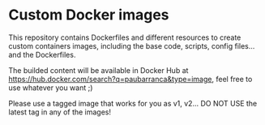# Custom Docker images


This repository contains Dockerfiles and different resources to create custom containers images, including the base code, scripts, config files... and the Dockerfiles.

The builded content will be available in Docker Hub at https://hub.docker.com/search?q=paubarranca&type=image, feel free to use whatever you want ;)

Please use a tagged image that works for you as v1, v2... DO NOT USE the latest tag in any of the images!